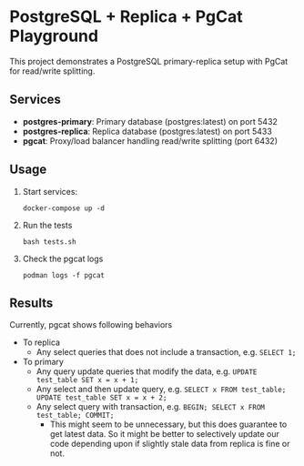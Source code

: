 # PostgreSQL + Replica + PgCat Playground

This project demonstrates a PostgreSQL primary-replica setup with PgCat for
read/write splitting.

## Services

- **postgres-primary**: Primary database (postgres:latest) on port 5432
- **postgres-replica**: Replica database (postgres:latest) on port 5433
- **pgcat**: Proxy/load balancer handling read/write splitting (port 6432)

## Usage

1. Start services:
   ```
   docker-compose up -d
   ```
2. Run the tests
   ```
   bash tests.sh
   ```
3. Check the pgcat logs
   ```
   podman logs -f pgcat
   ```

## Results

Currently, pgcat shows following behaviors

- To replica
  - Any select queries that does not include a transaction, e.g. `SELECT 1;`
- To primary
  - Any query update queries that modify the data, e.g.
    `UPDATE test_table SET x = x + 1;`
  - Any select and then update query, e.g.
    `SELECT x FROM test_table; UPDATE test_table SET x = x + 2;`
  - Any select query with transaction, e.g.
    `BEGIN; SELECT x FROM test_table; COMMIT;`
    - This might seem to be unnecessary, but this does guarantee to get latest
      data. So it might be better to selectively update our code depending upon
      if slightly stale data from replica is fine or not.
